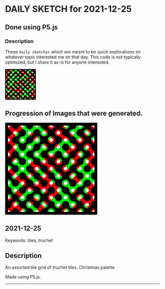 # DAILY SKETCH for 2021-12-25

## Done using P5.js

### Description

These `daily sketches` which are meant to be quick explorations     on whatever topic interested me on that day. This code is not typically optimized, but I share it as-is     for anyone interested.

<img src = 'images/keep_2021-12-29-08-40-03.png' width = '100'> 

## Progression of Images that were generated.

<img src = 'images/keep_2021-12-29-08-40-03.png' width = '300'> 




## 2021-12-25
Keywords: tiles, truchet
 

## Description 

 An assorted tile grid of truchet tiles. Christmas palette
 

Made using P5.js. 

-----

